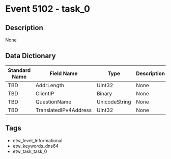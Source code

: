 # Event 5102 - task_0

## Description
None

## Data Dictionary
|Standard Name|Field Name|Type|Description|Sample Value|
|---|---|---|---|---|
|TBD|AddrLength|UInt32|None|`None`|
|TBD|ClientIP|Binary|None|`None`|
|TBD|QuestionName|UnicodeString|None|`None`|
|TBD|TranslatedIPv4Address|UInt32|None|`None`|

## Tags
* etw_level_Informational
* etw_keywords_dns64
* etw_task_task_0